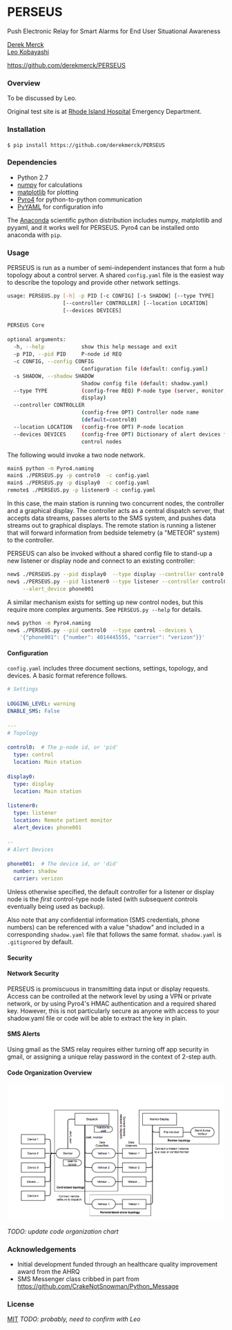 # PERSEUS
Push Electronic Relay for Smart Alarms for End User Situational Awareness

[Derek Merck](email:derek_merck@brown.edu)  
[Leo Kobayashi](email:lkobayashi@lifespan.org)  

<https://github.com/derekmerck/PERSEUS>


### Overview

To be discussed by Leo.

Original test site is at [Rhode Island Hospital](http://www.rhodeislandhospital.org) Emergency Department.


### Installation

`$ pip install https://github.com/derekmerck/PERSEUS`


### Dependencies

- Python 2.7
- [numpy](http://www.numpy.org) for calculations
- [matplotlib](http://matplotlib.org) for plotting
- [Pyro4](https://pythonhosted.org/Pyro4/) for python-to-python communication
- [PyYAML](http://pyyaml.org) for configuration info

The [Anaconda](http://continuum.io/downloads) scientific python distribution includes numpy, matplotlib and pyyaml, and
it works well for PERSEUS.  Pyro4 can be installed onto anaconda with `pip`.


### Usage

PERSEUS is run as a number of semi-independent instances that form a hub topology about a control server.  A shared
`config.yaml` file is the easiest way to describe the topology and provide other network settings.

````bash
usage: PERSEUS.py [-h] -p PID [-c CONFIG] [-s SHADOW] [--type TYPE]
                  [--controller CONTROLLER] [--location LOCATION]
                  [--devices DEVICES]

PERSEUS Core

optional arguments:
  -h, --help            show this help message and exit
  -p PID, --pid PID     P-node id REQ
  -c CONFIG, --config CONFIG
                        Configuration file (default: config.yaml)
  -s SHADOW, --shadow SHADOW
                        Shadow config file (default: shadow.yaml)
  --type TYPE           (config-free REQ) P-node type (server, monitor,
                        display)
  --controller CONTROLLER
                        (config-free OPT) Controller node name
                        (default=control0)
  --location LOCATION   (config-free OPT) P-node location
  --devices DEVICES     (config-free OPT) Dictionary of alert devices for
                        control nodes
````

The following would invoke a two node network.

```bash
main$ python -m Pyro4.naming
main$ ./PERSEUS.py -p control0  -c config.yaml
main$ ./PERSEUS.py -p display0  -c config.yaml
remote$ ./PERSEUS.py -p listener0 -c config.yaml
```

In this case, the main station is running two concurrent nodes, the controller and a graphical display.  The controller
acts as a central dispatch server, that accepts data streams, passes alerts to the SMS system, and pushes data streams 
out to graphical displays.  The remote station is running a listener that will forward information from bedside 
telemetry (a "METEOR" system) to the controller.

PERSEUS can also be invoked without a shared config file to stand-up a new listener or display node and connect to an 
existing controller:

```bash
new$ ./PERSEUS.py --pid display0  --type display --controller control0
new$ ./PERSEUS.py --pid listener0 --type listener --controller control0 \
     --alert_device phone001
```

A similar mechanism exists for setting up new control nodes, but this require more complex arguments.  See 
`PERSEUS.py --help` for details.

```bash
new$ python -m Pyro4.naming
new$ ./PERSEUS.py --pid control0  --type control --devices \
    '{"phone001": {"number": 4014445555, "carrier": "verizon"}}'
```

#### Configuration

`config.yaml` includes three document sections, settings, topology, and devices.  A basic format reference follows.

```yaml
# Settings

LOGGING_LEVEL: warning
ENABLE_SMS: False

---
# Topology

control0:  # The p-node id, or 'pid'
  type: control
  location: Main station

display0:
  type: display
  location: Main station

listener0:
  type: listener
  location: Remote patient monitor
  alert_device: phone001

--
# Alert Devices

phone001:  # The device id, or 'did'
  number: shadow
  carrier: verizon

```

Unless otherwise specified, the default controller for a listener or display node is the _first_ control-type node listed
(with subsequent controls eventually being used as backup).

Also note that any confidential information (SMS credentials, phone numbers) can be referenced with a value "shadow" and
included in a corresponding `shadow.yaml` file that follows the same format.  `shadow.yaml` is `.gitignored` by default.


#### Security

#### Network Security

PERSEUS is promiscuous in transmitting data input or display requests.  Access can be controlled at the network level by
using a VPN or private network, or by using Pyro4's HMAC authentication and a required shared key.  However, this is not
particularly secure as anyone with access to your shadow.yaml file or code will be able to extract the key in plain.  

#### SMS Alerts

Using gmail as the SMS relay requires either turning off app security in gmail, or assigning a unique relay password 
in the context of 2-step auth.


#### Code Organization Overview

![Network organization](perseus_overview.png)

_TODO: update code organization chart_


### Acknowledgements

- Initial development funded through an healthcare quality improvement award from the AHRQ
- SMS Messenger class cribbed in part from <https://github.com/CrakeNotSnowman/Python_Message>


### License

[MIT](http://opensource.org/licenses/mit-license.html) _TODO: probably, need to confirm with Leo_

